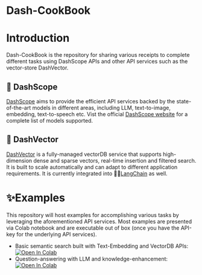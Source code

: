 <p align="center">
    <h1>Dash-CookBook</h1>
<p>

# Introduction

Dash-CookBook is the repository for sharing various receipts 
to complete different tasks using DashScope APIs and other API
services such as the vector-store DashVector.


## 🚀 DashScope
[DashScope](https://dashscope.aliyun.com/) aims to provide the efficient API services backed by
the state-of-the-art models in different areas, including LLM,
text-to-image, embedding, text-to-speech etc. Vist the official
[DashScope website](https://dashscope.aliyun.com/) for a complete
list of models supported. 

## 🚀 DashVector
[DashVector](https://www.aliyun.com/activity/intelligent/DashVector) is a fully-managed 
vectorDB service that supports 
high-dimension dense and sparse vectors, real-time insertion 
and filtered search. It is built to scale automatically and can 
adapt to different application requirements. It is currently
integrated into 🦜️🔗[LangChain](https://python.langchain.com/docs/integrations/vectorstores/dashvector) as well.

# ✨Examples
This repository will host examples for accomplishing various tasks by
leveraging the aforementioned API services. Most examples are presented
via Colab notebook and are executable out of box (once you have the API-key 
for the underlying API services).

- Basic semantic search built with Text-Embedding and VectorDB APIs: [![Open In Colab](https://colab.research.google.com/assets/colab-badge.svg)](https://colab.research.google.com/github/dashscope/dash-cookbook/blob/main/examples/basic_semantic_search.ipynb)
- Question-answering with LLM and knowledge-enhancement:  [![Open In Colab](https://colab.research.google.com/assets/colab-badge.svg)](https://colab.research.google.com/github/dashscope/dash-cookbook/blob/main/examples/vectorDB_enhanced_QA_with_LLM.ipynb)





